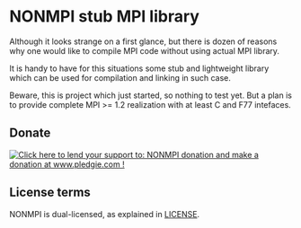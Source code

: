 NONMPI stub MPI library
=======================

Although it looks strange on a first glance, 
but there is dozen of reasons why one would like 
to compile MPI code without using actual MPI library.

It is handy to have for this situations some stub and lightweight 
library which can be used for compilation and linking in such case.

Beware, this is project which just started, so nothing to test yet.
But a plan is to provide complete MPI >= 1.2 realization with at least C and F77 intefaces.

Donate
------
<a href='http://www.pledgie.com/campaigns/19517'><img alt='Click here to lend your support to: NONMPI donation and make a donation at www.pledgie.com !' src='http://www.pledgie.com/campaigns/19517.png?skin_name=chrome' border='0' /></a>

License terms
-------------
NONMPI is dual-licensed, as explained in [LICENSE](LICENSE).
